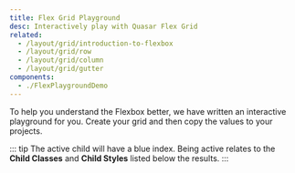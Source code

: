 ```yaml
---
title: Flex Grid Playground
desc: Interactively play with Quasar Flex Grid
related:
  - /layout/grid/introduction-to-flexbox
  - /layout/grid/row
  - /layout/grid/column
  - /layout/grid/gutter
components:
  - ./FlexPlaygroundDemo
---
```


To help you understand the Flexbox better, we have written an interactive playground for you. Create your grid and then copy the values to your projects.

::: tip
The active child will have a blue index. Being active relates to the **Child Classes** and **Child Styles** listed below the results.
:::

<flex-playground-demo class="q-mt-md scroll" id="flex-playground" />
